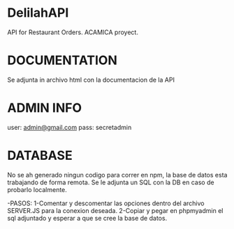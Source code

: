 # DelilahAPI
API for Restaurant Orders. ACAMICA proyect.

# DOCUMENTATION
Se adjunta in archivo html con la documentacion de la API

# ADMIN INFO
user: admin@gmail.com
pass: secretadmin

# DATABASE
No se ah generado ningun codigo para correr en npm, la base de datos esta trabajando de forma remota.
Se le adjunta un SQL con la DB en caso de probarlo localmente.

-PASOS:
1-Comentar y descomentar las opciones dentro del archivo SERVER.JS para la conexion deseada.
2-Copiar y pegar en phpmyadmin el sql adjuntado y esperar a que se cree la base de datos.
